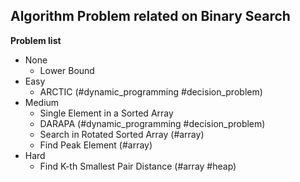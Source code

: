 ## Algorithm Problem related on Binary Search

**Problem list**
* None
	* Lower Bound
* Easy
	* ARCTIC (\#dynamic\_programming \#decision\_problem)
* Medium
	* Single Element in a Sorted Array
	* DARAPA (\#dynamic\_programming \#decision\_problem)
	* Search in Rotated Sorted Array (\#array)
	* Find Peak Element (\#array)
* Hard
	* Find K-th Smallest Pair Distance (\#array \#heap)